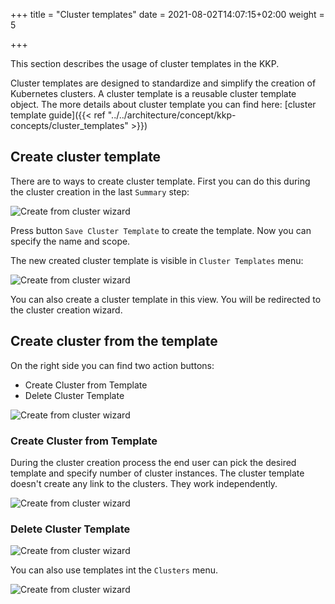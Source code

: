 +++
title = "Cluster templates"
date = 2021-08-02T14:07:15+02:00
weight = 5

+++

This section describes the usage of cluster templates in the KKP.

Cluster templates are designed to standardize and simplify the creation of Kubernetes clusters. A cluster template is a
reusable cluster template object. The more details about cluster template you can find here: [cluster template guide]({{< ref "../../architecture/concept/kkp-concepts/cluster_templates" >}})

## Create cluster template

There are to ways to create cluster template. First you can do this during the cluster creation in the last `Summary` step:

![Create from cluster wizard](/img/kubermatic/master/tutorials/cluster_template/create_from_cluster_wizard.png?classes=shadow,border "Cluster template creation")

Press button `Save Cluster Template` to create the template. Now you can specify the name and scope.

The new created cluster template is visible in `Cluster Templates` menu:

![Create from cluster wizard](/img/kubermatic/master/tutorials/cluster_template/cluster_template_menu.png?classes=shadow,border "Cluster template view")

You can also create a cluster template in this view. You will be redirected to the cluster creation wizard.

## Create cluster from the template

On the right side you can find two action buttons:
 - Create Cluster from Template
 - Delete Cluster Template

![Create from cluster wizard](/img/kubermatic/master/tutorials/cluster_template/actions.png?classes=shadow,border "Action buttons")

### Create Cluster from Template
During the cluster creation process the end user can pick the desired template and specify number of cluster instances.
The cluster template doesn't create any link to the clusters. They work independently.

![Create from cluster wizard](/img/kubermatic/master/tutorials/cluster_template/create_cluster.png?classes=shadow,border "Create clusters from template")
### Delete Cluster Template

![Create from cluster wizard](/img/kubermatic/master/tutorials/cluster_template/delete_template.png?classes=shadow,border "Delete template")

You can also use templates int the `Clusters` menu.

![Create from cluster wizard](/img/kubermatic/master/tutorials/cluster_template/create_from_clusters.png?classes=shadow,border "Create from Clusters")
